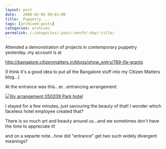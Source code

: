 ```yaml
---
layout: post
date:	2009-02-06 09:01:00
title:  Puppetry....
tags: [archived-posts]
categories: archives
permalink: /:categories/:year/:month/:day/:title/
---
```

Attended a demonstration of projects in contemporary puppetry yesterday..my account is at


http://bangalore.citizenmatters.in/blogs/show_entry/789-ifa-grants

(I think it's a good idea to put all the Bangalore stuff into my Citizen Matters blog...)

At the entrance was this...er...entrancing arrangement:


<a href="http://s297.photobucket.com/albums/mm205/depontis/?action=view&current=IMG_7036.jpg" target="_blank"><img src="http://i297.photobucket.com/albums/mm205/depontis/IMG_7036.jpg" border="0" alt="lily arrangement 050209 Park hotel"></a>


I stayed for a few minutes, just savouring the beauty of that! I wonder which faceless hotel employee created that?


There is so much art and beauty around us...and we sometimes don't have the time to appreciate it!


and on a separte note...how did "entrance" get two such widely divergent meanings?
